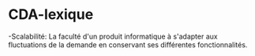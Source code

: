# CDA-lexique


-Scalabilité: 
      La faculté d'un produit informatique à s'adapter aux fluctuations de la demande en conservant ses différentes fonctionnalités.

